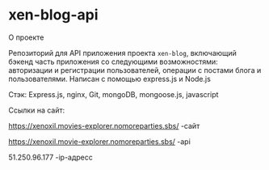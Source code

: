 # xen-blog-api
О проекте

Репозиторий для API приложения проекта `xen-blog`, включающий бэкенд часть приложения со следующими возможностями: авторизации и регистрации пользователей, операции с постами блога и пользователями. Написан с помощью express.js и Node.js

Стэк: Express.js, nginx, Git, mongoDB, mongoose.js, javascript

Ссылки на сайт:

https://xenoxil.movies-explorer.nomoreparties.sbs/  -сайт 

https://xenoxil.movie-explorer.nomoreparties.sbs/  -api

51.250.96.177 -ip-адресс
